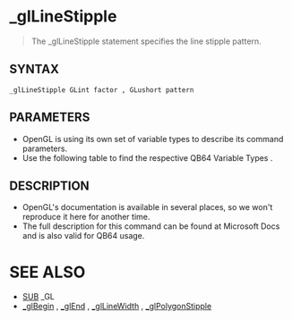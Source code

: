 # _glLineStipple
> The _glLineStipple statement specifies the line stipple pattern.

## SYNTAX
`_glLineStipple GLint factor , GLushort pattern`

## PARAMETERS
* OpenGL is using its own set of variable types to describe its command parameters.
* Use the following table to find the respective QB64 Variable Types .


## DESCRIPTION
* OpenGL's documentation is available in several places, so we won't reproduce it here for another time.
* The full description for this command can be found at Microsoft Docs and is also valid for QB64 usage.


# SEE ALSO
* [SUB](SUB.md) _GL
* [_glBegin](_glBegin.md) , [_glEnd](_glEnd.md) , [_glLineWidth](_glLineWidth.md) , [_glPolygonStipple](_glPolygonStipple.md)

